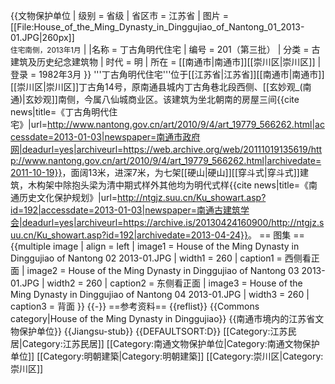 {{文物保护单位
| 级别 = 省级
| 省区市 = 江苏省
| 图片 = [[File:House_of_the_Ming_Dynasty_in_Dinggujiao_of_Nantong_01_2013-01.JPG|260px]]<br><small>住宅南侧，2013年1月</small>
| |名称 = 丁古角明代住宅
| 编号 = 201（第三批）
| 分类 = 古建筑及历史纪念建筑物
| 时代 = 明
| 所在 = [[南通市|南通市]][[崇川区|崇川区]]
| 登录 = 1982年3月
}}
'''丁古角明代住宅'''位于[[江苏省|江苏省]][[南通市|南通市]][[崇川区|崇川区]]丁古角14号，原南通县城内丁古角巷北段西侧、[[玄妙观_(南通)|玄妙观]]南侧，今属八仙城商业区。该建筑为坐北朝南的房屋三间<ref>{{cite news|title=《丁古角明代住宅》|url=http://www.nantong.gov.cn/art/2010/9/4/art_19779_566262.html|accessdate=2013-01-03|newspaper=南通市政府网|deadurl=yes|archiveurl=https://web.archive.org/web/20111019135619/http://www.nantong.gov.cn/art/2010/9/4/art_19779_566262.html|archivedate=2011-10-19}}</ref>，面阔13米，进深7米，为七架[[硬山|硬山]][[穿斗式|穿斗式]]建筑，木构架中除抱头梁为清中期式样外其他均为明代式样<ref>{{cite news|title=《南通历史文化保护规划》|url=http://ntgjz.suu.cn/Ku_showart.asp?id=192|accessdate=2013-01-03|newspaper=南通古建筑学会|deadurl=yes|archiveurl=https://archive.is/20130424160900/http://ntgjz.suu.cn/Ku_showart.asp?id=192|archivedate=2013-04-24}}</ref>。
== 图集 ==
{{multiple image
| align  = left
| image1 = House of the Ming Dynasty in Dinggujiao of Nantong 02 2013-01.JPG
| width1 = 260
| caption1 = 西侧看正面
| image2 = House of the Ming Dynasty in Dinggujiao of Nantong 03 2013-01.JPG 
| width2 = 260
| caption2 = 东侧看正面
| image3 = House of the Ming Dynasty in Dinggujiao of Nantong 04 2013-01.JPG
| width3 = 260
| caption3 = 背面
}}
{{-}} 
==参考资料==
{{reflist}}
{{Commons category|House of the Ming Dynasty in Dinggujiao}}
{{南通市境内的江苏省文物保护单位}}
{{Jiangsu-stub}}
{{DEFAULTSORT:D}}
[[Category:江苏民居|Category:江苏民居]]
[[Category:南通文物保护单位|Category:南通文物保护单位]]
[[Category:明朝建築|Category:明朝建築]]
[[Category:崇川区|Category:崇川区]]
